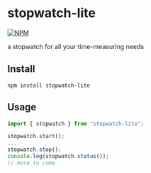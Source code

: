 # stopwatch-lite

[![NPM](https://nodei.co/npm/stopwatch-lite.png?stars=true)](https://www.npmjs.com/package/stopwatch-lite)

a stopwatch for all your time-measuring needs

## Install

```shell
npm install stopwatch-lite
```

## Usage

```js
import { stopwatch } from "stopwatch-lite";

stopwatch.start();
...
stopwatch.stop();
console.log(stopwatch.status());
// more to come
```
